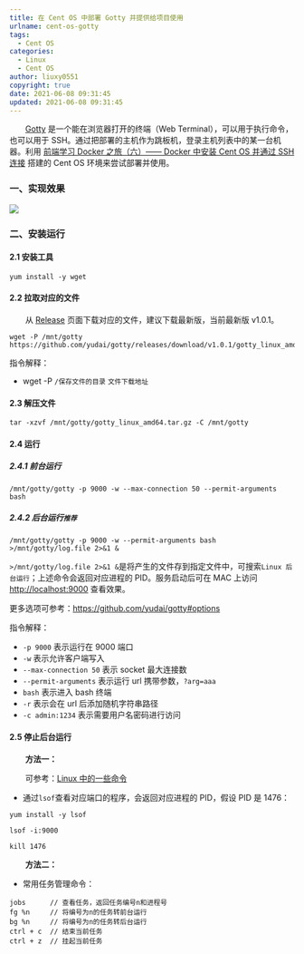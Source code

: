 ```yaml
---
title: 在 Cent OS 中部署 Gotty 并提供给项目使用
urlname: cent-os-gotty
tags:
  - Cent OS
categories:
  - Linux
  - Cent OS
author: liuxy0551
copyright: true
date: 2021-06-08 09:31:45
updated: 2021-06-08 09:31:45
---
```



&emsp;&emsp;<a href="https://github.com/yudai/gotty" target="_black">Gotty</a> 是一个能在浏览器打开的终端（Web Terminal），可以用于执行命令，也可以用于 SSH。通过把部署的主机作为跳板机，登录主机列表中的某一台机器。利用 <a href="https://liuxianyu.cn/article/docker-e.html" target="_black">前端学习 Docker 之旅（六）—— Docker 中安装 Cent OS 并通过 SSH 连接</a> 搭建的 Cent OS 环境来尝试部署并使用。

<!--more-->


### 一、实现效果

![](https://images-hosting.liuxianyu.cn/posts/cent-os-gotty/1.gif)


### 二、安装运行

#### 2.1 安装工具

```
yum install -y wget
```

#### 2.2 拉取对应的文件

&emsp;&emsp;从 <a href="https://github.com/yudai/gotty/releases" target="_black">Release</a> 页面下载对应的文件，建议下载最新版，当前最新版 v1.0.1。

```
wget -P /mnt/gotty https://github.com/yudai/gotty/releases/download/v1.0.1/gotty_linux_amd64.tar.gz
```

指令解释：
- wget -P `/保存文件的目录` `文件下载地址`


#### 2.3 解压文件

```
tar -xzvf /mnt/gotty/gotty_linux_amd64.tar.gz -C /mnt/gotty
```

#### 2.4 运行

##### 2.4.1 前台运行

```
/mnt/gotty/gotty -p 9000 -w --max-connection 50 --permit-arguments bash
```

##### 2.4.2 后台运行`推荐`

```
/mnt/gotty/gotty -p 9000 -w --permit-arguments bash >/mnt/gotty/log.file 2>&1 &
```

`>/mnt/gotty/log.file 2>&1 &`是将产生的文件存到指定文件中，可搜索`Linux 后台运行`；上述命令会返回对应进程的 PID。服务启动后可在 MAC 上访问 <a href="http://localhost:9000" target="_black">http://localhost:9000</a> 查看效果。

更多选项可参考：<a href="https://github.com/yudai/gotty#options" target="_black">https://github.com/yudai/gotty#options</a>

指令解释：
- `-p 9000` 表示运行在 9000 端口
- `-w` 表示允许客户端写入
- `--max-connection 50` 表示 socket 最大连接数
- `--permit-arguments` 表示运行 url 携带参数，`?arg=aaa`
- `bash` 表示进入 bash 终端
- `-r` 表示会在 url 后添加随机字符串路径
- `-c admin:1234` 表示需要用户名密码进行访问

#### 2.5 停止后台运行

&emsp;&emsp;**方法一：**

&emsp;&emsp;可参考：<a href="https://liuxianyu.cn/article/linux-command.html" target="_black">Linux 中的一些命令</a>

- 通过`lsof`查看对应端口的程序，会返回对应进程的 PID，假设 PID 是 1476：

```
yum install -y lsof
```
```
lsof -i:9000
```
```
kill 1476
```

&emsp;&emsp;**方法二：**

- 常用任务管理命令：

```
jobs      // 查看任务，返回任务编号n和进程号
fg %n     // 将编号为n的任务转前台运行
bg %n     // 将编号为n的任务转后台运行
ctrl + c  // 结束当前任务
ctrl + z  // 挂起当前任务
```
